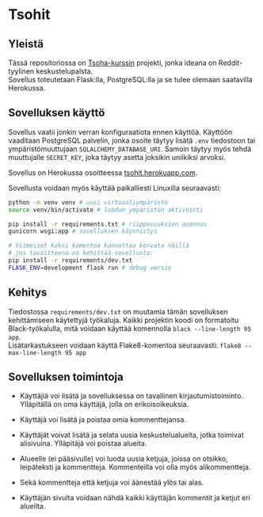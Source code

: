 # Tsohit

## Yleistä

Tässä repositoriossa on [Tsoha-kurssin](https://hy-tsoha.github.io/materiaali/) projekti, jonka ideana on Reddit-tyylinen keskustelupalsta.  
Sovellus toteutetaan Flask:lla, PostgreSQL:lla ja se tulee olemaan saatavilla Herokussa.

## Sovelluksen käyttö

Sovellus vaatii jonkin verran konfiguraatiota ennen käyttöä. Käyttöön vaaditaan PostgreSQL palvelin, jonka osoite täytyy lisätä `.env` tiedostoon tai ympäristömuuttujaan `SQLALCHEMY_DATABASE_URI`. Samoin täytyy myös tehdä muuttujalle `SECRET_KEY`, joka täytyy asetta joksikin uniikiksi arvoksi.

Sovellus on Herokussa osoitteessa [tsohit.herokuapp.com](https://tsohit.herokuapp.com).

Sovellusta voidaan myös käyttää paikalliesti Linuxilla seuraavasti:

```bash
python -m venv venv # uusi virtuaaliympäristö
source venv/bin/activate # luodun ympäristön aktivointi

pip install -r requirements.txt # riippuvuuksien asennus
gunicorn wsgi:app # sovelluksen käynnistys

# Viimeiset kaksi komentoa kannattaa korvata näillä
# jos tavoitteena on kehittää sovellusta:
pip install -r requirements/dev.txt
FLASK_ENV=development flask run # debug versio
```

## Kehitys

Tiedostossa `requirements/dev.txt` on muutamia tämän sovelluksen kehittämiseen käytettyjä työkaluja. Kaikki projektin koodi on formatoitu Black-työkalulla, mitä voidaan käyttää komennolla `black --line-length 95 app`.  
Lisätarkastukseen voidaan käyttä Flake8-komentoa seuraavasti: `flake8 --max-line-length 95 app`

## Sovelluksen toimintoja

- Käyttäjiä voi lisätä ja sovelluksessa on tavallinen kirjautumistoiminto. Ylläpitällä on oma käyttäjä, jolla on erikoisoikeuksia.

- Käyttäjä voi lisätä ja poistaa omia kommenttejansa.

- Käyttäjät voivat lisätä ja selata uusia keskustelualueita, jotka toimivat alisivuina. Ylläpitäjä voi poistaa alueita.

- Alueelle (ei pääsivulle) voi luoda uusia ketjuja, joissa on otsikko, leipäteksti ja kommentteja. Kommenteilla voi olla myös alikommentteja.

- Sekä kommentteja että ketjuja voi äänestää ylös tai alas.

- Käyttäjän sivulta voidaan nähdä kaikki käyttäjän kommentit ja ketjut eri alueilta.
